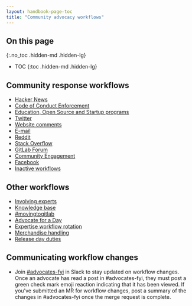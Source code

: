 ```yaml
---
layout: handbook-page-toc
title: "Community advocacy workflows"
---
```


## On this page
{:.no_toc .hidden-md .hidden-lg}

- TOC
{:toc .hidden-md .hidden-lg}

## Community response workflows

- [Hacker News](/handbook/marketing/community-relations/community-advocacy/workflows/hackernews)
- [Code of Conduct Enforcement](/handbook/marketing/community-relations/community-advocacy/workflows/code-of-conduct-enforcement)
- [Education, Open Source and Startup programs](/handbook/marketing/community-relations/community-advocacy/workflows/education-oss-startup)
- [Twitter](/handbook/marketing/community-relations/community-advocacy/workflows/twitter)
- [Website comments](/handbook/marketing/community-relations/community-advocacy/workflows/website-comments)
- [E-mail](/handbook/marketing/community-relations/community-advocacy/workflows/e-mail)
- [Reddit](/handbook/marketing/community-relations/community-advocacy/workflows/reddit)
- [Stack Overflow](/handbook/marketing/community-relations/community-advocacy/workflows/stackoverflow)
- [GitLab Forum](/handbook/marketing/community-relations/community-advocacy/workflows/forum)
- [Community Engagement](/handbook/marketing/community-relations/community-advocacy/workflows/community-engagement)
- [Facebook](/handbook/marketing/community-relations/community-advocacy/workflows/facebook/)
- [Inactive workflows](/handbook/marketing/community-relations/community-advocacy/workflows/inactive)

## Other workflows

- [Involving experts](/handbook/marketing/community-relations/community-advocacy/workflows/involving-experts)
- [Knowledge base](/handbook/marketing/community-relations/community-advocacy/workflows/knowledge-base)
- [#movingtogitlab](/handbook/marketing/community-relations/community-advocacy/workflows/moving-to-gitlab)
- [Advocate for a Day](/handbook/marketing/community-relations/community-advocacy/workflows/advocate-for-a-day)
- [Expertise workflow rotation](/handbook/marketing/community-relations/community-advocacy/workflows/expertise-rotation)
- [Merchandise handling](/handbook/marketing/community-relations/community-advocacy/workflows/merchandise-handling)
- [Release day duties](/handbook/marketing/community-relations/community-advocacy/workflows/release-duties)

## Communicating workflow changes

- Join [#advocates-fyi](https://app.slack.com/client/T02592416/C016JETG68Y/details/members) in Slack to stay updated on workflow changes. Once an advocate has read a post in #advocates-fyi, they must post a green check mark emoji reaction indicating that it has been viewed. If you've submitted an MR for workflow changes, post a summary of the changes in #advocates-fyi once the merge request is complete.
